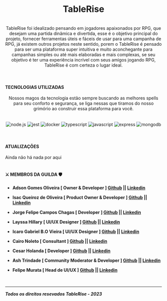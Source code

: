 <div align="center"><h1>TableRise</h1></div>
<!-- <br />
<div align="center"><img src="" alt="thumbnail" /></div>
<br /> -->
<br />
<div align="center">
TableRise foi idealizado pensando em jogadores apaixonados por RPG, que desejam uma partida dinâmica e divertida,
esse é o objetivo principal do projeto, fornecer ferramentas úteis e fáceis de usar para uma campanha de
RPG, já existem outros projetos neste sentido, porem o TableRise é pensado para ser uma plataforma
super intuitiva e muito aconchegante para campanhas simples ou até mais elaboradas e mais complexas, se seu
objetivo é ter uma experiência incrível com seus amigos jogando RPG, TableRise é com certeza o lugar ideal.
</div>
<br />

<br />
<h4>TECNOLOGIAS UTILIZADAS</h4>
<div align="center">
Nossos magos da tecnologia estão sempre buscando as melhores spells para seu conforto e segurança, se liga nessas que tiramos do nosso grimório ao construir essa plataforma para você.
</div>
<br />
<br />
<div align="center">
<img src="https://img.shields.io/badge/node.js-6DA55F?style=for-the-badge&logo=node.js&logoColor=white" alt="node.js" />
<img src="https://img.shields.io/badge/-jest-%23C21325?style=for-the-badge&logo=jest&logoColor=white" alt="jest" />
<img src="https://img.shields.io/badge/docker-%230db7ed.svg?style=for-the-badge&logo=docker&logoColor=white" alt="docker" />
<img src="https://img.shields.io/badge/typescript-%23007ACC.svg?style=for-the-badge&logo=typescript&logoColor=white" alt="typescript" />
<img src="https://img.shields.io/badge/JavaScript-F7DF1E?style=for-the-badge&logo=javascript&logoColor=black" alt="javascript" />
<img src="https://img.shields.io/badge/express.js-%23404d59.svg?style=for-the-badge&logo=express&logoColor=%2361DAFB" alt="express" />
<img src="https://img.shields.io/badge/MongoDB-%234ea94b.svg?style=for-the-badge&logo=mongodb&logoColor=white" alt="mongodb" />
</div>
<br />

<br />

<h4>ATUALIZAÇÕES</h4>

Ainda não há nada por aqui
<br />
<br />

<h4>⚔️ MEMBROS DA GUILDA 🛡️<h4>

  - Adson Gomes Oliveira [ Owner & Developer ] [Github](https://github.com/Adson-Gomes-Oliveira) || [Linkedin](https://www.linkedin.com/in/adson-gomes-oliveira/)

  - Isac Queiroz de Oliveira [ Product Owner & Developer ] [Github]() || [Linkedin]()

  - Jorge Felipe Campos Chagas [ Developer ] [Github]() || [Linkedin]()

  - Layssa Hillary  [ UI/UX Designer ] [Github]() || [Linkedin]()

  - Icaro Gabriel B.O Vieira  [ UI/UX Designer ] [Github]() || [Linkedin]()

  - Cairo Noleto  [ Consultant ] [Github]() || [Linkedin]()

  - Cesar Holanda  [ Developer ] [Github]() || [Linkedin]()

  - Ash Trindade  [ Community Moderator & Developer ] [Github]() || [Linkedin]()

  - Felipe Murata [ Head de UI/UX ] [Github]() || [Linkedin]()

<br />

---

*Todos os direitos resevados TableRise - 2023*
